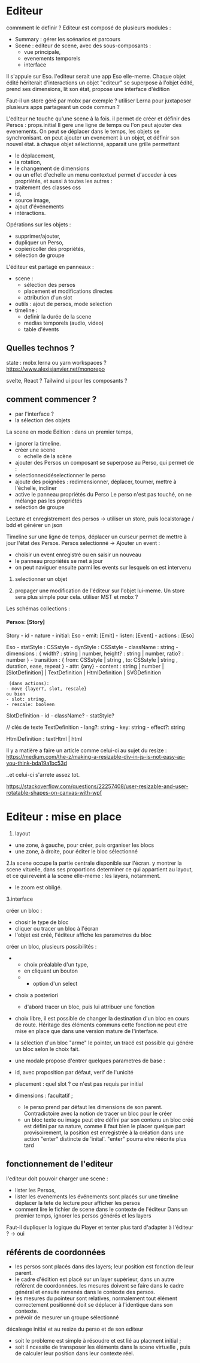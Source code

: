 # Editeur
commment le definir ?
Editeur est composé de plusieurs modules : 
- Summary : gérer les scénarios et parcours
- Scene : editeur de scene, avec des sous-composants :
    - vue principale,
    - evenements temporels
    - interface


Il s'appuie sur Eso. l'editeur serait une app Eso elle-meme. Chaque objet édité hériterait d'interactions 
un objet "editeur" se superpose à l'objet édité, prend ses dimensions, lit son état, propose une interface d'édition

Faut-il un store géré par mobx par exemple ? 
utiliser Lerna pour juxtaposer plusieurs apps partageant un code commun ?

L'editeur ne touche qu'une scene à la fois.
il permet de créer et définir des Persos : props.initial
Il gere une ligne de temps ou l'on peut ajouter des evenements. 
On peut se déplacer dans le temps, les objets se synchronisant.
on peut ajouter un evenement à un objet, et définir son nouvel état.
à chaque objet sélectionné, apparait une grille permettant 
- le déplacement,
- la rotation,
- le changement de dimensions
- ou un effet d'echelle 
un menu contextuel permet d'acceder à ces propriétés, et aussi à toutes les autres :
- traitement des classes css
- id,
- source image,
- ajout d'événements
- intéractions.

Opérations sur les objets :
- supprimer/ajouter,
- dupliquer un Perso,
- copier/coller des propriétés,
- sélection de groupe

L'éditeur est partagé en panneaux :
- scene : 
    - sélection des persos
    - placement et modifications directes
    - attribution d'un slot
- outils : ajout de persos, mode selection 
- timeline :
    - definir la durée de la scene
    - medias temporels (audio, video)
    - table d'évents

## Quelles technos ?
state : mobx
lerna ou yarn workspaces ?
https://www.alexisjanvier.net/monorepo

svelte, React ?
Tailwind ui  pour les composants ?

## comment commencer ?
- par l'interface ? 
- la sélection des objets


La scene en mode Edition :
dans un premier temps, 
 - ignorer la timeline.
 - créer une scene
    - echelle de la scène
 - ajouter des Persos
un composant se superpose au Perso, qui permet de :
 - selectionner/déselectionner le perso
 - ajoute des poignées : redimensionner, déplacer, tourner, mettre à l'échelle, incliner
 - active le panneau propriétés du Perso
 Le perso n'est pas touché, on ne mélange pas les propriétés
 - selection de groupe

Lecture et enregistrement des persos
-> utiliser un store, puis localstorage / bdd et générer un json

Timeline 
sur une ligne de temps, déplacer un curseur permet de mettre à jour l'état des Persos. 
Persos selectionné -> Ajouter un event :
- choisir un event enregistré ou en saisir un nouveau
-  le panneau propriétés se met à jour 
- on peut naviguer ensuite parmi les events sur lesquels on est intervenu



1. selectionner un objet 

2. propager une modification de l'éditeur sur l'objet lui-meme. 
Un store sera plus simple pour cela.
utiliser MST et mobx ?

Les schémas
collections :
#### Persos: [Story]
Story
    - id
    - nature
    - initial: Eso
    - emit: [Emit]
    - listen: [Event]
    - actions : [Eso]

Eso 
    - statStyle : CSSstyle
    - dynStyle : CSSstyle
    - className : string
    - dimensions : {
        width? : string | number, 
        height? : string | number, 
        ratio? : number
        }
    - transition : {
        from: CSSstyle | string , 
        to: CSSstyle | string , 
        duration, 
        ease, 
        repeat 
        }
    - attr: {any}
    - content : string | number | 
                [SlotDefinition] | TextDefinition | HtmlDefinition | SVGDefinition


     (dans actions):
    - move {layer?, slot, rescale} 
    ou bien 
    - slot: string, 
    - rescale: booleen


SlotDefinition 
    - id
    - className?
    - statStyle?

// clés de texte
TextDefinition 
    - lang?: string
    - key: string
    - effect?: string

HtmlDefinition : textHtml | html



Il y a matière a faire un article comme celui-ci au sujet du resize :
https://medium.com/the-z/making-a-resizable-div-in-js-is-not-easy-as-you-think-bda19a1bc53d

..et celui-ci s'arrete assez tot.

https://stackoverflow.com/questions/22257408/user-resizable-and-user-rotatable-shapes-on-canvas-with-wpf




# Editeur : mise en place
1. layout
- une zone, à gauche, pour créer, puis organiser les blocs
- une zone, à droite, pour éditer le bloc sélectionné


2.la scene
occupe la partie centrale disponible sur l'écran.
y montrer la scene vituelle, dans ses proportions
determiner ce qui appartient au layout, et ce qui reveint à la scene elle-meme : les layers, notamment.
- le zoom est obligé.

3.interface

créer un bloc  :
- chosir le type de bloc
- cliquer ou tracer un bloc à l'écran
- l'objet est créé, l'éditeur affiche les parametres du bloc

créer un bloc, plusieurs possibilités :
-  * choix préalable d'un type, 
    - en cliquant un bouton
    - * option d'un select
- choix a posteriori
    - d'abord tracer un bloc, puis lui attribuer une fonction
- choix libre, il est possible de changer la destination d'un bloc en cours de route. Héritage des éléments communs
cette fonction ne peut etre mise en place que dans une version mature de l'interface.

- la sélection d'un bloc "arme" le pointer, un tracé est possible qui génére un bloc selon le choix fait.
- une modale propose d'entrer quelques parametres de base :
- id, avec proposition par défaut, verif de l'unicité
- placement : quel slot ? ce n'est pas requis par initial
- dimensions : facultatif ; 
    - le perso prend par défaut les dimensions de son parent. Contradictoire avec la notion de tracer un bloc pour le créer 
    - un bloc texte ou image peut etre défini par son contenu
un bloc créé est défini par sa nature, comme il faut bien le placer quelque part provisoirement, la position est enregistrée à la création dans une action "enter" distincte de 'inital'. 
"enter" pourra etre réécrite plus tard



## fonctionnement de l'editeur
l'editeur doit pouvoir charger une scene :
- lister les Persos,
- lister les evenements
    les événements sont placés sur une timeline 
    déplacer la tete de lecture pour afficher les persos 
- comment lire le fichier de scene dans le contexte de l'éditeur
Dans un premier temps, ignorer les persos générés et les layers

Faut-il dupliquer la logique du Player et tenter plus tard d'adapter à l'éditeur ?
-> oui


## référents de coordonnées
- les persos sont placés dans des layers; leur position est fonction de leur parent.
- le cadre d'édition est placé sur un layer supérieur, dans un autre référent de coordonnées. 
les mesures doivent se faire dans le cadre général et ensuite ramenés dans le contexte des persos.
- les mesures du pointeur sont relatives, normalement tout élément correctement positionné doit se déplacer à l'identique dans son contexte.
- prévoir de mesurer un groupe sélectionné

décaleage initial et au resize du perso et de son editeur
- soit le probleme est simple à résoudre et est lié au placment initial ;
- soit il ncessite de transposer les éléments dans la scene virtuelle , puis de calculer leur position dans leur contexte réel. 
